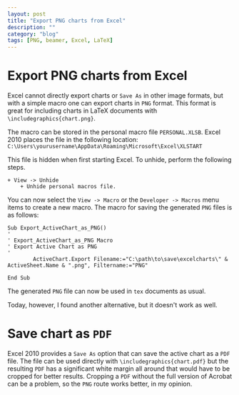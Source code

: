 ```yaml
---
layout: post
title: "Export PNG charts from Excel"
description: ""
category: "blog"
tags: [PNG, beamer, Excel, LaTeX]
---
```


# Export PNG charts from Excel

Excel cannot directly export charts or `Save As` in other image formats,
but with a simple macro one can export charts in `PNG` format.
This format is great for including charts in LaTeX documents
with `\includegraphics{chart.png}`.

The macro can be stored in the personal macro file `PERSONAL.XLSB`.
Excel 2010 places the file in the following location:
`C:\Users\yourusername\AppData\Roaming\Microsoft\Excel\XLSTART`

This file is hidden when first starting Excel. To unhide, perform
the following steps.

    + View -> Unhide
        + Unhide personal macros file.

You can now select the `View -> Macro` or the `Developer -> Macros` menu items to create a new macro.
The macro for saving the generated `PNG` files is as follows:

```
Sub Export_ActiveChart_as_PNG()
'
' Export_ActiveChart_as_PNG Macro
' Export Active Chart as PNG
'
        ActiveChart.Export Filename:="C:\path\to\save\excelcharts\" & ActiveSheet.Name & ".png", Filtername:="PNG"

End Sub
```

The generated `PNG` file can now be used in `tex` documents as usual.

Today, however, I found another alternative, but it doesn't work as well. 

# Save chart as `PDF`

Excel 2010 provides a `Save As` option that can save the active chart as a `PDF` file. 
The file can be used directly with `\includegraphics{chart.pdf}` 
but the resulting `PDF` has a significant white margin all around that 
would have to be cropped for better results. 
Cropping a `PDF` without the full version of Acrobat can be a problem, so the `PNG` route works  better, in my opinion.
